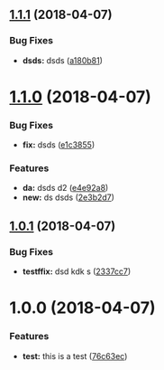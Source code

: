 <a name="1.1.1"></a>
## [1.1.1](https://github.com/NetanelBasal/ng-sem-version/compare/v1.1.0...v1.1.1) (2018-04-07)


### Bug Fixes

* **dsds:** dsds ([a180b81](https://github.com/NetanelBasal/ng-sem-version/commit/a180b81))

<a name="1.1.0"></a>
# [1.1.0](https://github.com/NetanelBasal/ng-sem-version/compare/v1.0.1...v1.1.0) (2018-04-07)


### Bug Fixes

* **fix:** dsds ([e1c3855](https://github.com/NetanelBasal/ng-sem-version/commit/e1c3855))


### Features

* **da:** dsds d2 ([e4e92a8](https://github.com/NetanelBasal/ng-sem-version/commit/e4e92a8))
* **new:** ds dsds ([2e3b2d7](https://github.com/NetanelBasal/ng-sem-version/commit/2e3b2d7))

<a name="1.0.1"></a>
## [1.0.1](https://github.com/NetanelBasal/ng-sem-version/compare/v1.0.0...v1.0.1) (2018-04-07)


### Bug Fixes

* **testffix:** dsd kdk s ([2337cc7](https://github.com/NetanelBasal/ng-sem-version/commit/2337cc7))

<a name="1.0.0"></a>
# 1.0.0 (2018-04-07)


### Features

* **test:** this is a test ([76c63ec](https://github.com/NetanelBasal/ng-sem-version/commit/76c63ec))
